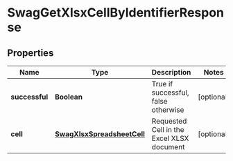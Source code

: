 
# SwagGetXlsxCellByIdentifierResponse

## Properties
Name | Type | Description | Notes
------------ | ------------- | ------------- | -------------
**successful** | **Boolean** | True if successful, false otherwise |  [optional]
**cell** | [**SwagXlsxSpreadsheetCell**](SwagXlsxSpreadsheetCell.md) | Requested Cell in the Excel XLSX document |  [optional]



